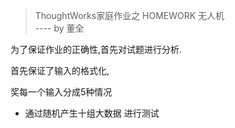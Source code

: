 > ThoughtWorks家庭作业之 HOMEWORK 无人机 \
> ---- by 董全

为了保证作业的正确性,首先对试题进行分析.

首先保证了输入的格式化,


奖每一个输入分成5种情况 

- 通过随机产生十组大数据 进行测试
